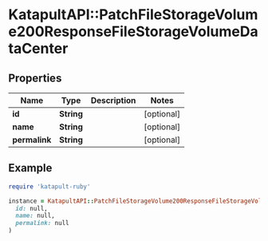 # KatapultAPI::PatchFileStorageVolume200ResponseFileStorageVolumeDataCenter

## Properties

| Name | Type | Description | Notes |
| ---- | ---- | ----------- | ----- |
| **id** | **String** |  | [optional] |
| **name** | **String** |  | [optional] |
| **permalink** | **String** |  | [optional] |

## Example

```ruby
require 'katapult-ruby'

instance = KatapultAPI::PatchFileStorageVolume200ResponseFileStorageVolumeDataCenter.new(
  id: null,
  name: null,
  permalink: null
)
```

